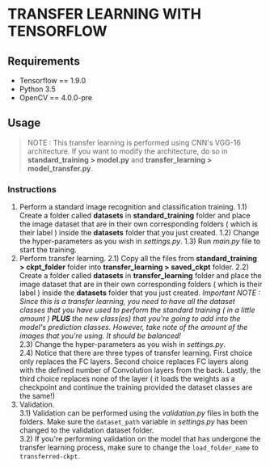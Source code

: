 ﻿# TRANSFER LEARNING WITH TENSORFLOW


##  Requirements
* Tensorflow == 1.9.0
* Python 3.5
* OpenCV == 4.0.0-pre

##  Usage

>NOTE : This transfer learning is performed using CNN's VGG-16 architecture. If you want to modify the architecture, do so in **standard_training > model.py** and **transfer_learning > model_transfer.py**.  

###  Instructions
1) Perform a standard image recognition and classification training.
1.1) Create a folder called **datasets** in **standard_training** folder and place the image dataset that are in their own corresponding folders ( which is their label ) inside the **datasets** folder that you just created.
1.2) Change the hyper-parameters as you wish in _settings.py_.
1.3) Run _main.py_ file to start the training.
2) Perform transfer learning.
2.1) Copy all the files from **standard_training > ckpt_folder** folder into **transfer_learning > saved_ckpt** folder.
2.2) Create a folder called **datasets** in **transfer_learning** folder and place the image dataset that are in their own corresponding folders ( which is their label ) inside the **datasets** folder that you just created. _Important NOTE : Since this is a transfer learning, you need to have all the dataset classes that you have used to perform the standard training ( in a little amount ) **PLUS** the new class(es) that you're going to add into the model's prediction classes. However, take note of the amount of the images that you're using. It should be balanced!_  
2.3) Change the hyper-parameters as you wish in _settings.py_.  
2.4) Notice that there are three types of transfer learning. First choice only replaces the FC layers. Second choice replaces FC layers along with the defined number of Convolution layers from the back. Lastly, the third choice replaces none of the layer ( it loads the weights as a checkpoint and continue the training provided the dataset classes are the same!)   
3) Validation.  
3.1) Validation can be performed using the _validation.py_ files in both the folders. Make sure the `dataset_path` variable in _settings.py_ has been changed to the validation dataset folder.  
3.2) If you're performing validation on the model that has undergone the transfer learning process, make sure to change the `load_folder_name` to `transferred-ckpt`.
